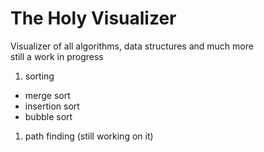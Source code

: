 # The Holy Visualizer

Visualizer of all algorithms, data structures and much more <br />
still a work in progress

1. sorting

-   merge sort
-   insertion sort
-   bubble sort

1. path finding (still working on it)
